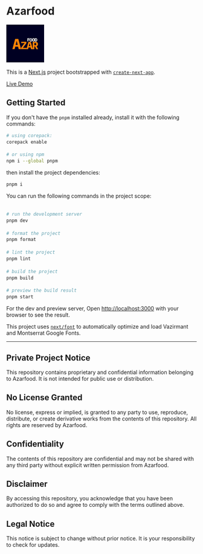 # Azarfood

![Azarfood](./src/app/icon.png)

This is a [Next.js](https://nextjs.org/) project bootstrapped with [`create-next-app`](https://github.com/vercel/next.js/tree/canary/packages/create-next-app).

[Live Demo](https://azarfood-frontend.vercel.app)

## Getting Started

If you don't have the `pnpm` installed already, install it with the following commands:

```bash
# using corepack:
corepack enable

# or using npm
npm i --global pnpm
```

then install the project dependencies:

```bash
pnpm i
```

You can run the following commands in the project scope:

```bash

# run the development server
pnpm dev

# format the project
pnpm format

# lint the project
pnpm lint

# build the project
pnpm build

# preview the build result
pnpm start
```

For the dev and preview server, Open [http://localhost:3000](http://localhost:3000) with your browser to see the result.

This project uses [`next/font`](https://nextjs.org/docs/basic-features/font-optimization) to automatically optimize and load Vazirmant and Montserrat Google Fonts.

---

## Private Project Notice

This repository contains proprietary and confidential information belonging to Azarfood. It is not intended for public use or distribution.

## No License Granted

No license, express or implied, is granted to any party to use, reproduce, distribute, or create derivative works from the contents of this repository. All rights are reserved by Azarfood.

## Confidentiality

The contents of this repository are confidential and may not be shared with any third party without explicit written permission from Azarfood.

## Disclaimer

By accessing this repository, you acknowledge that you have been authorized to do so and agree to comply with the terms outlined above.

## Legal Notice

This notice is subject to change without prior notice. It is your responsibility to check for updates.
